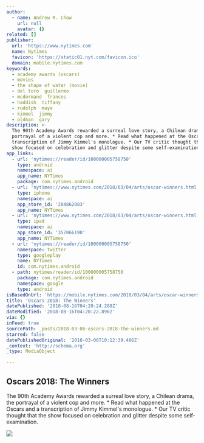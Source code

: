 ```yaml
---
author:
  - name: Andrew R. Chow
    url: null
    avatar: {}
related: []
publisher:
  url: 'https://www.nytimes.com'
  name: Nytimes
  favicon: 'https://static01.nyt.com/favicon.ico'
  domain: mobile.nytimes.com
keywords:
  - academy awards (oscars)
  - movies
  - the shape of water (movie)
  - del toro  guillermo
  - mcdormand  frances
  - haddish  tiffany
  - rudolph  maya
  - kimmel  jimmy
  - oldman  gary
description: >-
  The 90th Academy Awards rewarded a surreal love story, a Chilean drama, the
  portrayal of a violent cop and more. * Read what happened at the Oscars and a
  transcription of Jimmy Kimmel's monologue. * Our TV critic thought that the
  show focused on celebration and glitter despite some self-examination.
app_links:
  - url: 'nytimes://reader/id/100000005758750'
    type: android
    namespace: ai
    app_name: NYTimes
    package: com.nytimes.android
  - url: 'nytimes://www.nytimes.com/2018/03/04/arts/oscar-winners.html'
    type: iphone
    namespace: ai
    app_store_id: '284862083'
    app_name: NYTimes
  - url: 'nytimes://www.nytimes.com/2018/03/04/arts/oscar-winners.html'
    type: ipad
    namespace: ai
    app_store_id: '357066198'
    app_name: NYTimes
  - url: 'nytimes://reader/id/100000005758750'
    namespace: twitter
    type: googleplay
    name: NYTimes
    id: com.nytimes.android
  - path: nytimes/reader/id/100000005758750
    package: com.nytimes.android
    namespace: google
    type: android
isBasedOnUrl: 'https://mobile.nytimes.com/2018/03/04/arts/oscar-winners.amp.html'
title: 'Oscars 2018: The Winners'
datePublished: '2018-08-16T04:20:24.288Z'
dateModified: '2018-08-16T04:20:22.896Z'
via: {}
inFeed: true
sourcePath: _posts/2018-03-06-oscars-2018-the-winners.md
starred: false
datePublishedOriginal: '2018-03-06T10:12:39.486Z'
_context: 'http://schema.org'
_type: MediaObject

---
```

<article style=""><h1>Oscars 2018: The Winners</h1><p>The 90th Academy Awards rewarded a surreal love story, a Chilean drama, the portrayal of a violent cop and more. * Read what happened at the Oscars and a transcription of Jimmy Kimmel's monologue. * Our TV critic thought that the show focused on celebration and glitter despite some self-examination.</p><img src="https://static01.nyt.com/images/2018/03/05/arts/05WINNERSLISTPEELE/05WINNERSLISTPEELE-facebookJumbo.jpg" /></article>
